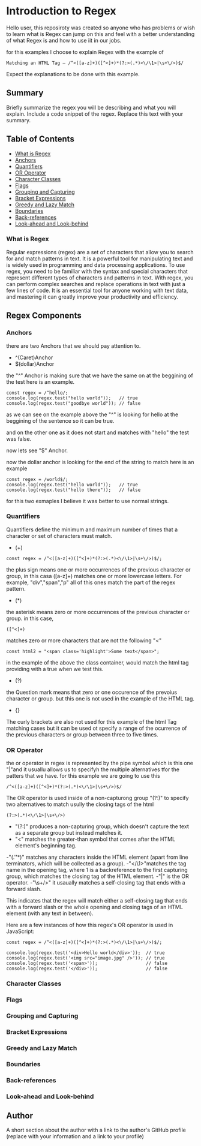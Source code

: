 # Introduction to Regex

Hello user, this reposiroty was created so anyone who has problems or wish to learn what is Regex can jump on this and feel with a better understanding of what Regex is and how to use iit in our jobs.

for this examples I choose to explain Regex with the example of

```
Matching an HTML Tag – /^<([a-z]+)([^<]+)*(?:>(.*)<\/\1>|\s+\/>)$/
```

Expect the explanations to be done with this example.

## Summary

Briefly summarize the regex you will be describing and what you will explain. Include a code snippet of the regex. Replace this text with your summary.

## Table of Contents

- [What is Regex](#what-is-regex)
- [Anchors](#anchors)
- [Quantifiers](#quantifiers)
- [OR Operator](#or-operator)
- [Character Classes](#character-classes)
- [Flags](#flags)
- [Grouping and Capturing](#grouping-and-capturing)
- [Bracket Expressions](#bracket-expressions)
- [Greedy and Lazy Match](#greedy-and-lazy-match)
- [Boundaries](#boundaries)
- [Back-references](#back-references)
- [Look-ahead and Look-behind](#look-ahead-and-look-behind)

### What is Regex

Regular expressions (regex) are a set of characters that allow you to search for and match patterns in text. It is a powerful tool for manipulating text and is widely used in programming and data processing applications. To use regex, you need to be familiar with the syntax and special characters that represent different types of characters and patterns in text. With regex, you can perform complex searches and replace operations in text with just a few lines of code. It is an essential tool for anyone working with text data, and mastering it can greatly improve your productivity and efficiency.

## Regex Components

### Anchors

there are two Anchors that we should pay attention to.

- ^(Caret)Anchor
- $(dollar)Anchor

the "^" Anchor is making sure that we have the same on at the beggining of the test here is an example.

```
const regex = /^hello/;
console.log(regex.test("hello world"));   // true
console.log(regex.test("goodbye world")); // false
```

as we can see on the example above the "^" is looking for hello at the beggining of the sentence so it can be true.

and on the other one as it does not start and matches with "hello" the test was false.

now lets see "$" Anchor.

now the dollar anchor is looking for the end of the string to match here is an example

```
const regex = /world$/;
console.log(regex.test("hello world"));   // true
console.log(regex.test("hello there"));   // false
```

for this two exmaples I believe it was better to use normal strings.

### Quantifiers

Quantifiers define the minimum and maximum number of times that a character or set of characters must match.

- (+)

```
const regex = /^<([a-z]+)([^<]+)*(?:>(.*)<\/\1>|\s+\/>)$/;
```

the plus sign means one or more occurrences of the previous character or group, in this casa ([a-z]+) matches one or more lowercase letters. For example, "div","span","p" all of this ones match the part of the regex pattern.

- (\*)

the asterisk means zero or more occurrences of the previous character or group. in this case,

```
([^<]+)
```

matches zero or more characters that are not the following "<"

```
const html2 = "<span class='highlight'>Some text</span>";
```

in the example of the above the class container, would match the html tag providing with a true when we test this.

- (?)

the Question mark means that zero or one occurence of the prevoius character or group. but this one is not used in the example of the HTML tag.

- {}

The curly brackets are also not used for this example of the html Tag matching cases but it can be used ot specify a range of the ocurrence of the previous characters or group between three to five times.

### OR Operator

the or operator in regex is represented by the pipe symbol which is this one "|"and it usuallu allows us to specifyh the multiple alternatives tfor the patters that we have. for this example we are going to use this

```
/^<([a-z]+)([^<]+)*(?:>(.*)<\/\1>|\s+\/>)$/
```

The OR operator is used inside of a non-capturong group "(?:)" to specify two alternatives to match usully the closing tags of the html

```
(?:>(.*)<\/\1>|\s+\/>)
```

- "(?:)" produces a non-capturing group, which doesn't capture the text as a separate group but instead matches it.
- "<" matches the greater-than symbol that comes after the HTML element's beginning tag.

-"(.\'\'\*)" matches any characters inside the HTML element (apart from line terminators, which will be collected as a group).
-"<\/\1>"matches the tag name in the opening tag, where 1 is a backreference to the first capturing group, which matches the closing tag of the HTML element.
-"|" is the OR operator.
-"\s+\/>" it usaually matches a self-closing tag that ends with a forward slash.

This indicates that the regex will match either a self-closing tag that ends with a forward slash or the whole opening and closing tags of an HTML element (with any text in between).

Here are a few instances of how this regex's OR operator is used in JavaScript:

```
const regex = /^<([a-z]+)([^<]+)*(?:>(.*)<\/\1>|\s+\/>)$/;

console.log(regex.test('<div>Hello world</div>'));  // true
console.log(regex.test('<img src="image.jpg" />')); // true
console.log(regex.test('<span>'));                  // false
console.log(regex.test('</div>'));                  // false
```

### Character Classes

### Flags

### Grouping and Capturing

### Bracket Expressions

### Greedy and Lazy Match

### Boundaries

### Back-references

### Look-ahead and Look-behind

## Author

A short section about the author with a link to the author's GitHub profile (replace with your information and a link to your profile)
